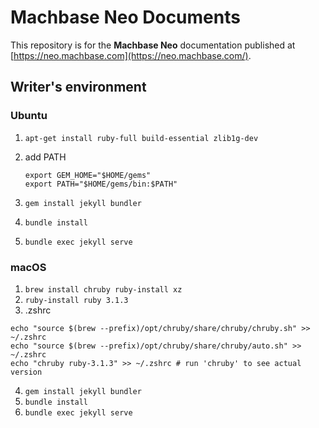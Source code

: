 # Machbase Neo Documents

This repository is for the **Machbase Neo** documentation published at [https://neo.machbase.com](https://neo.machbase.com/).


## Writer's environment

### Ubuntu

1. `apt-get install ruby-full build-essential zlib1g-dev`
2. add PATH
    
    ```
    export GEM_HOME="$HOME/gems"
    export PATH="$HOME/gems/bin:$PATH"
    ```

3. `gem install jekyll bundler`
4. `bundle install`
5. `bundle exec jekyll serve`

### macOS

1. `brew install chruby ruby-install xz`
2. `ruby-install ruby 3.1.3`
3. .zshrc
```
echo "source $(brew --prefix)/opt/chruby/share/chruby/chruby.sh" >> ~/.zshrc
echo "source $(brew --prefix)/opt/chruby/share/chruby/auto.sh" >> ~/.zshrc
echo "chruby ruby-3.1.3" >> ~/.zshrc # run 'chruby' to see actual version
```

4. `gem install jekyll bundler`
5. `bundle install`
6. `bundle exec jekyll serve`

